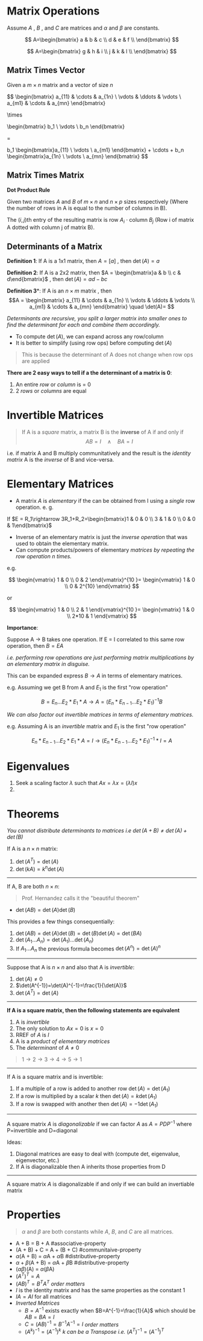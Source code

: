 # Matrix Operations

Assume *A* , *B* , and *C* are matrices and $\alpha$ and $\beta$ are constants.

$$
A=\begin{bmatrix}
a & b & c \\
d & e & f  \\
\end{bmatrix}
$$

$$
A=\begin{bmatrix}
g & h & i \\
j & k & l  \\
\end{bmatrix}
$$

## Matrix Times Vector

Given a $m\times n$ matrix and a vector of size $n$

$$ \begin{bmatrix}
a_{11} & \cdots &  a_{1n} \\ 
\vdots & \ddots & \vdots \\ 
a_{m1} & \cdots & a_{mn}
\end{bmatrix} 

\times 

\begin{bmatrix} b_1 \\ \vdots \\  b_n \end{bmatrix}

= 

b_1 \begin{bmatrix}a_{11} \\ \vdots \\ a_{m1} \end{bmatrix} + \cdots  + b_n \begin{bmatrix}a_{1n} \\ \vdots \\ a_{mn} \end{bmatrix}
$$

## Matrix Times Matrix

**Dot Product Rule**

Given two matrices $A$ and $B$ of $m\times n$  and $n \times p$ sizes respectively (Where the number of rows in A is equal to the number of columns in B).

The $(i, j)$th entry of the resulting matrix is row $A_i$ $\cdot$ column $B_j$ (Row i of matrix A dotted with column j of matrix B).

## Determinants of a Matrix

**Definition 1**: If A is a 1x1 matrix, then $A = [a]$ , then $\det(A)=a$ 

**Definition 2**: If A is a 2x2 matrix, then $A = \begin{bmatrix}a & b \\ c & d\end{bmatrix}$ , then $\det(A)=ad-bc$ 

**Definition 3***: If A is an $n \times m$ matrix , then 
$$A = \begin{bmatrix}
a_{11} & \cdots &  a_{1n} \\ 
\vdots & \ddots & \vdots \\ 
a_{m1} & \cdots & a_{mn}
\end{bmatrix} 
\quad
\det(A)=
$$

*Determinants are recursive, you split a larger matrix into smaller ones to find the determinant for each and combine them accordingly.*

- To compute $\det(A)$, we can expand across any row/column
- It is better to simplify (using row ops) before computing $\det(A)$
> This is because the determinant of A does not change when row ops are applied

**There are 2 easy ways to tell if a the determinant of a matrix is 0**:
1. An entire *row* or *column* is = 0
2. 2 *rows* or *columns* are equal

# Invertible Matrices

> If A is a *square* matrix, a matrix B is the **inverse** of A if and only if
> $$AB=I\quad\land\quad BA=I$$

i.e. if matrix A and B multiply communitatively and the result is the *identity matrix*  A is the *inverse* of B and vice-versa.

# Elementary Matrices

- A matrix $A$ is *elementary* if the can be obtained from I using a *single* row operation. 
e. g.

If $E = R_1\rightarrow 3R_1+R_2=\begin{bmatrix}1 & 0 & 0 \\ 3 & 1 & 0 \\ 0 & 0 & 1\end{bmatrix}$

- Inverse of an elementary matrix is just the *inverse operation* that was used to obtain the elementary matrix.
- Can compute products/powers of elementary *matrices by repeating the row operation n times.*

e.g. 

$$
\begin{vmatrix}
1 & 0 \\
0 & 2
\end{vmatrix}^{10 }= 
\begin{vmatrix}
1 & 0 \\
0 & 2^{10}
\end{vmatrix}
$$

or 

$$
\begin{vmatrix}
1 & 0 \\
2 & 1
\end{vmatrix}^{10 }= 
\begin{vmatrix}
1 & 0 \\
2*10 & 1
\end{vmatrix}
$$

**Importance**:

Suppose A -> B takes one operation. If E = I correlated to this same row operation, then $B=EA$

*i.e. performing row operations are just performing matrix multiplications by an elementary matrix in disguise.*

This can be expanded express $B\rightarrow A$ in terms of elementary matrices. 

e.g.  Assuming we get B from A and $E_1$ is the first "row operation"

$$B=E_n ... E_2* E_1 * A \rightarrow A = (E_n*E_{n-1} ... E_2* E_1)^{-1}B$$

*We can also factor out invertible matrices in terms of elementary matrices.*

e.g. Assuming A is an *invertible* matrix and $E_1$ is the first "row operation"

$$E_n*E_{n-1} ... E_2 * E_1*A=I \rightarrow (E_n*E_{n-1} ... E_2 * E_1)^{-1}*I=A$$

# Eigenvalues

1. Seek a scaling factor $\lambda$ such that $Ax=\lambda x=(\lambda I)x$
2. 

# Theorems

*You cannot distribute determinants to matrices i.e $\det(A+B)\ne\det(A)+\det(B)$*

If A is a $n\times n$ matrix:
1. $\det(A^T)=\det(A)$
2. $\det(kA)=k^n\det(A)$

- - - 
If A, B are both $n\times n$:
> Prof. Hernandez calls it the "beautiful theorem"
- $\det(AB)=\det(A)\det(B)$

This provides a few things consequentially:
1. $\det(AB)=\det(A)\det(B)=\det(B)\det(A)=\det(BA)$
2. $\det(A_1 ... A_n)=\det(A_1) ... \det(A_n)$
3. If $A_1 ... A_n$ the previous formula becomes $\det(A^n)=\det(A)^n$

- - -
Suppose that A is $n\times n$ and also that A is *invertible*:
1. $\det(A)\ne0$
2. $\det(A^{-1})=\det(A)^{-1}=\frac{1}{\det(A)}$
2. $\det(A^{T})=\det(A)$

- - -
**If A is a square matrix, then the following statements are equivalent**
1. A is *invertible*
2. The only solution to $Ax=0$ is $x=0$
3. RREF of $A$ is $I$
4. A is a *product of elementary matrices*
5. The *determinant* of $A\ne0$
> $1\to2\to3 \to4\to5 \to1$

- - -
If A is a square matrix and is invertible:
1. If a multiple of a row is added to another row $\det(A)=\det(A_1)$
2. If a row is multiplied by a scalar $k$ then $\det(A)=k\det(A_1)$
3. If a row is swapped with another then $\det(A)=-1\det(A_1)$
- - -
A square matrix $A$ is *diagonalizable* if we can factor $A$ as $A=PDP^{-1}$ where P=invertible and D=diagonal

Ideas:
1. Diagonal matrices are easy to deal with (compute det, eigenvalue, eigenvector, etc.)
2. If A is diagonalizable then A inherits those properties from D
- - - 
A square matrix $A$ is diagonalizable if and only if we can build an invertiable matrix 

# Properties
> $\alpha$ and $\beta$ are both constants while $A$, $B$, and $C$ are all matrices.
- A + B = B + A
#associative-property
- (A + B) + C = A + (B + C) 
#communitaive-property
- $\alpha$(A + B) = $\alpha$A + $\alpha$B 
#distributive-property
- $\alpha + \beta$(A + B) = $\alpha$A + $\beta$B 
#distributive-property 
- ($\alpha\beta$)(A) = $\alpha$($\beta$A)
- $(A^T)^T=A$
- $(AB)^T=B^TA^T$ *order matters*
- $I$ is the identity matrix and has the same properties as the constant 1
- $IA=AI$ for all matrices
- *Inverted Matrices*
	- $B=A^{-1}$ exists exactly when $B=A^{-1}=\frac{1}{A}$ which should be $AB=BA=I$
	- $C=(AB)^{-1}=B^{-1}A^{-1}=I$ *order matters*
	- $(A^k)^{-1}=(A^{-1})^k$ *k can be a Transpose i.e.* $(A^T)^{-1}=(A^{-1})^T$

